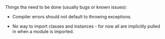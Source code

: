 Things tha need to be done (usually bugs or known issues):

-   Compiler errors should not default to throwing
    exceptions.

-   No way to import classes and instances - for now all are implicitly pulled
    in when a module is imported.
